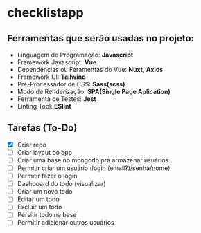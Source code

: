 # checklistapp

## Ferramentas que serão usadas no projeto:

- Linguagem de Programação: **Javascript**
- Framework Javascript: **Vue**
- Dependências ou Feramentas do Vue: **Nuxt**, **Axios**
- Framework UI: **Tailwind**
- Pré-Processador de CSS: **Sass(scss)**
- Modo de Renderização: **SPA(Single Page Aplication)**
- Ferramenta de Testes: **Jest**
- Linting Tool: **ESlint**

## Tarefas (To-Do)

- [x] Criar repo
- [ ] Criar layout do app
- [ ] Criar uma base no mongodb pra armazenar usuários 
- [ ] Permitir criar um usuário (login (email?)/senha/nome)
- [ ] Permitir fazer o login
- [ ] Dashboard do todo (visualizar)
- [ ] Criar um novo todo
- [ ] Editar um todo
- [ ] Excluir um todo
- [ ] Persitir todo na base
- [ ] Permitir adicionar outros usuários

